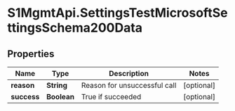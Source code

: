 # S1MgmtApi.SettingsTestMicrosoftSettingsSchema200Data

## Properties
Name | Type | Description | Notes
------------ | ------------- | ------------- | -------------
**reason** | **String** | Reason for unsuccessful call | [optional] 
**success** | **Boolean** | True if succeeded | [optional] 


